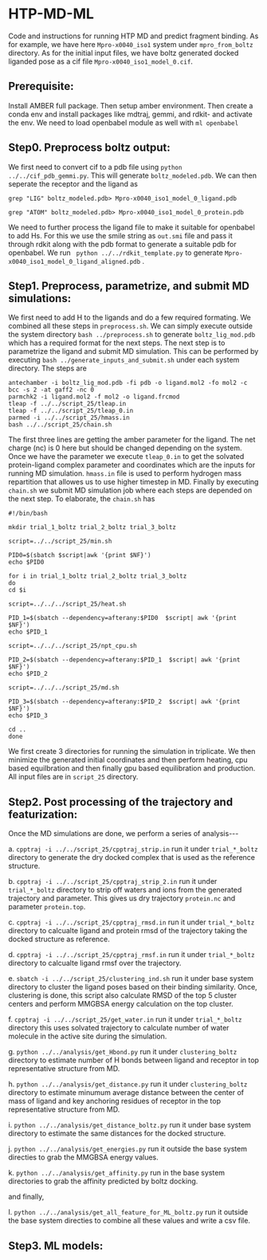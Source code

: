# HTP-MD-ML
Code and instructions for running HTP MD and predict fragment binding. 
As for example, we have here ```Mpro-x0040_iso1``` system under ```mpro_from_boltz``` directory. As for the initial input files, we have boltz generated docked liganded pose as a cif file ```Mpro-x0040_iso1_model_0.cif```. 

Prerequisite:
------------
Install AMBER full package. Then setup amber environment. Then create a conda env and install packages like mdtraj, gemmi, and rdkit- and activate the env. We need to load openbabel module as well with ```ml openbabel```

Step0. Preprocess boltz output:
------------------------------
We first need to convert cif to a pdb file using ```python ../../cif_pdb_gemmi.py```. This will generate ```boltz_modeled.pdb```. We can then seperate the receptor and the ligand as

```grep "LIG" boltz_modeled.pdb> Mpro-x0040_iso1_model_0_ligand.pdb```

```grep "ATOM" boltz_modeled.pdb> Mpro-x0040_iso1_model_0_protein.pdb```

We need to further process the ligand file to make it suitable for openbabel to add Hs. For this we use the smile string as ```out.smi``` file and pass it through rdkit along with the pdb format to generate a suitable pdb for openbabel. We run ``` python ../../rdkit_template.py``` to generate ```Mpro-x0040_iso1_model_0_ligand_aligned.pdb``` . 

Step1. Preprocess, parametrize, and submit MD simulations:
---------------------------------------------------------
We first need to add H to the ligands and do a few required formating. We combined all these steps in ```preprocess.sh```. We can simply execute outside the system directory ```bash ../preprocess.sh``` to generate ```boltz_lig_mod.pdb``` which has a required format for the next steps. 
The next step is to parametrize the ligand and submit MD simulation. This can be performed by executing ```bash ../generate_inputs_and_submit.sh``` under each system directory. The steps are 
```
antechamber -i boltz_lig_mod.pdb -fi pdb -o ligand.mol2 -fo mol2 -c bcc -s 2 -at gaff2 -nc 0
parmchk2 -i ligand.mol2 -f mol2 -o ligand.frcmod
tleap -f ../../script_25/tleap.in
tleap -f ../../script_25/tleap_0.in
parmed -i ../../script_25/hmass.in
bash ../../script_25/chain.sh
```
The first three lines are getting the amber parameter for the ligand. The net charge (nc) is 0 here but should be changed depending on the system. Once we have the parameter we execute ```tleap_0.in``` to get the solvated protein-ligand complex parameter and coordinates which are the inputs for running MD simulation. ```hmass.in``` file is used to perform hydrogen mass repartition that allowes us to use higher timestep in MD. Finally by executing ```chain.sh``` we submit MD simulation job where each steps are depended on the next step. To elaborate, the ```chain.sh``` has
```
#!/bin/bash

mkdir trial_1_boltz trial_2_boltz trial_3_boltz

script=../../script_25/min.sh

PID0=$(sbatch $script|awk '{print $NF}')
echo $PID0

for i in trial_1_boltz trial_2_boltz trial_3_boltz 
do
cd $i

script=../../../script_25/heat.sh

PID_1=$(sbatch --dependency=afterany:$PID0  $script| awk '{print $NF}')
echo $PID_1

script=../../../script_25/npt_cpu.sh

PID_2=$(sbatch --dependency=afterany:$PID_1  $script| awk '{print $NF}')
echo $PID_2

script=../../../script_25/md.sh

PID_3=$(sbatch --dependency=afterany:$PID_2  $script| awk '{print $NF}')
echo $PID_3

cd ..
done
```

We first create 3 directories for running the simulation in triplicate. We then minimize the generated initial coordinates and then perform heating, cpu based equilbration and then finally gpu based equilibration and production. All input files are in ```script_25``` directory. 

Step2. Post processing of the trajectory and featurization:
----------------------------------------------------------

Once the MD simulations are done, we perform a series of analysis---

a. ```cpptraj -i ../../script_25/cpptraj_strip.in``` run it under ```trial_*_boltz``` directory to generate the dry docked complex that is used as the reference structure. 

b. ```cpptraj -i ../../script_25/cpptraj_strip_2.in``` run it under ```trial_*_boltz``` directory to strip off waters and ions from the generated trajectory and parameter. This gives us dry trajectory ```protein.nc``` and parameter ```protein.top```.

c. ```cpptraj -i ../../script_25/cpptraj_rmsd.in``` run it under ```trial_*_boltz``` directory to calcualte ligand and protein rmsd of the trajectory taking the docked structure as reference. 

d. ```cpptraj -i ../../script_25/cpptraj_rmsf.in``` run it under ```trial_*_boltz``` directory to calcualte ligand rmsf over the trajectory. 

e. ```sbatch -i ../../script_25/clustering_ind.sh``` run it under base system directory to cluster the ligand poses based on their binding similarity. Once, clustering is done, this script also calculate RMSD of the top 5 cluster centers and perform MMGBSA energy calculation on the top cluster. 

f. ```cpptraj -i ../../script_25/get_water.in``` run it under ```trial_*_boltz``` directory this uses solvated trajectory to calculate number of water molecule in the active site during the simulation.

g. ```python ../../analysis/get_Hbond.py``` run it under ```clustering_boltz``` directory to estimate number of H bonds between ligand and receptor in top representative structure from MD.

h. ```python ../../analysis/get_distance.py``` run it under ```clustering_boltz``` directory to estimate minumum average distance between the center of mass of ligand and key anchoring residues of receptor in the top representative structure from MD.

i. ```python ../../analysis/get_distance_boltz.py``` run it under base system directory to estimate the same distances for the docked structure. 

j. ```python ../../analysis/get_energies.py``` run it outside the base system directies to grab the MMGBSA energy values. 

k. ```python ../../analysis/get_affinity.py``` run in the base system directories to grab the affinity predicted by boltz docking. 

and finally,

l. ```python ../../analysis/get_all_feature_for_ML_boltz.py``` run it outside the base system directies to combine all these values and write a csv file. 

Step3. ML models:
----------------------------------------------------------
